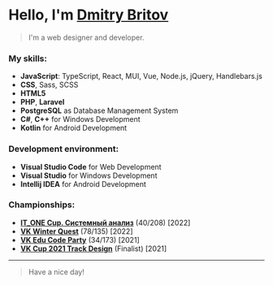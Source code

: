 # Hello, I'm [Dmitry Britov][web]
> I'm a web designer and developer.

### My skills:

- **JavaScript**: TypeScript, React, MUI, Vue, Node.js, jQuery, Handlebars.js
- **CSS**, Sass, SCSS
- **HTML5**
- **PHP**, **Laravel**
- **PostgreSQL** as Database Management System
- **C#**, **C++** for Windows Development
- **Kotlin** for Android Development

### Development environment:

- **Visual Studio Code** for Web Development
- **Visual Studio** for Windows Development
- **Intellij IDEA** for Android Development

### Championships:
- **[IT_ONE Cup. Системный анализ](https://cups.online/ru/results/itonecup?period=past&roundId=662&round_id=662)** (40/208) [2022]
- **[VK Winter Quest](https://cups.online/ru/results/vkwinterquest?page=3&pageSize=36&period=past&roundId=659)** (78/135) [2022]
- **[VK Edu Code Party](https://cups.online/ru/results/vkeducodeparty?page=4&period=past&roundId=657)** (34/173) [2021]
- **[VK Cup 2021 Track Design](https://vk.com/vkteam?w=wall-147415323_10535)** (Finalist) [2021]
__________
> Have a nice day!

[web]: https://kenclaron.github.io/kenclaron
